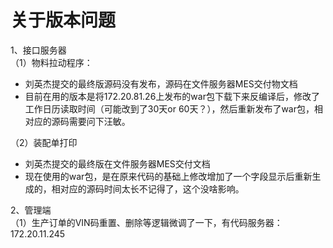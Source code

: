 # 关于版本问题

1、接口服务器  
（1）物料拉动程序：

- 刘英杰提交的最终版源码没有发布，源码在文件服务器MES交付物文档
- 目前在用的版本是将172.20.81.26上发布的war包下载下来反编译后，修改了工作日历读取时间（可能改到了30天or 60天？），然后重新发布了war包，相对应的源码需要问下汪敏。

（2）装配单打印

- 刘英杰提交的最终版在文件服务器MES交付文档
- 现在使用的war包，是在原来代码的基础上修改增加了一个字段显示后重新生成的，相对应的源码时间太长不记得了，这个没啥影响。

2、管理端  
（1）生产订单的VIN码重置、删除等逻辑微调了一下，有代码服务器：172.20.11.245

